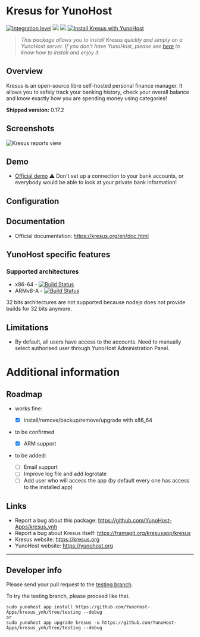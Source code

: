 # Kresus for YunoHost

[![Integration level](https://dash.yunohost.org/integration/kresus.svg)](https://dash.yunohost.org/appci/app/kresus) ![](https://ci-apps.yunohost.org/ci/badges/kresus.status.svg) ![](https://ci-apps.yunohost.org/ci/badges/kresus.maintain.svg)
[![Install Kresus with YunoHost](https://install-app.yunohost.org/install-with-yunohost.png)](https://install-app.yunohost.org/?app=kresus)

> *This package allows you to install Kresus quickly and simply on a YunoHost server.
If you don't have YunoHost, please see [here](https://yunohost.org/#/install) to know how to install and enjoy it.*

## Overview

Kresus is an open-source libre self-hosted personal finance manager. It allows you to safely track your banking history, check your overall balance and know exactly how you are spending money using categories!

**Shipped version:** 0.17.2

## Screenshots

![Kresus reports view](https://kresus.org/images/pages/view-all-accounts.png?20200420)

## Demo

* [Official demo](https://kresus.org/en/demo.html) ⚠️ Don't set up a connection to your bank accounts, or everybody would be able to look at your private bank information!

## Configuration

## Documentation

* Official documentation: https://kresus.org/en/doc.html

## YunoHost specific features

### Supported architectures

* x86-64 - [![Build Status](https://ci-apps.yunohost.org/ci/logs/kresus%20%28Apps%29.svg)](https://ci-apps.yunohost.org/ci/apps/kresus/)
* ARMv8-A - [![Build Status](https://ci-apps-arm.yunohost.org/ci/logs/kresus%20%28Apps%29.svg)](https://ci-apps-arm.yunohost.org/ci/apps/kresus/)

32 bits architectures are not supported because nodejs does not provide builds for 32 bits anymore.

## Limitations

* By default, all users have access to the accounts. Need to manually select authorised user through YunoHost Administration Panel.

# Additional information

## Roadmap

* works fine:

  * [x] install/remove/backup/remove/upgrade with x86_64

* to be confirmed
  * [x] ARM support

* to be added:
  * [ ] Email support
  * [ ] Improve log file and add logrotate
  * [ ] Add user who will access the app (by default every one has access to the installed app)

## Links

 * Report a bug about this package: https://github.com/YunoHost-Apps/kresus_ynh
 * Report a bug about Kresus itself: https://framagit.org/kresusapp/kresus
 * Kresus website: https://kresus.org
 * YunoHost website: https://yunohost.org

---

## Developer info

Please send your pull request to the [testing branch](https://github.com/YunoHost-Apps/kresus_ynh/tree/testing).

To try the testing branch, please proceed like that.
```
sudo yunohost app install https://github.com/YunoHost-Apps/kresus_ynh/tree/testing --debug
or
sudo yunohost app upgrade kresus -u https://github.com/YunoHost-Apps/kresus_ynh/tree/testing --debug
```
